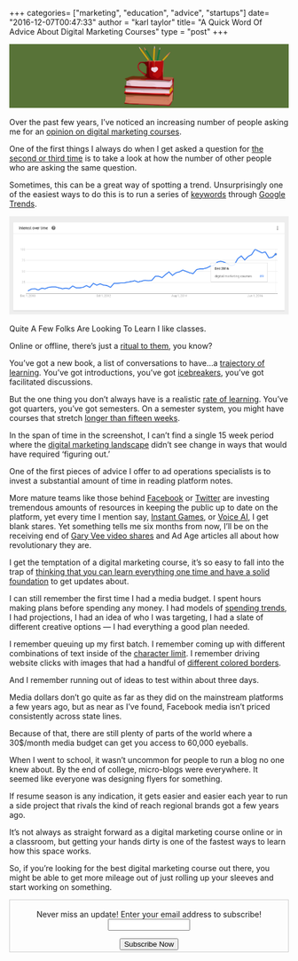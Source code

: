 +++
categories= ["marketing", "education", "advice", "startups"]
date= "2016-12-07T00:47:33"
author = "karl taylor"
title= "A Quick Word Of Advice About Digital Marketing Courses"
type = "post"
+++

  ![](https://raw.githubusercontent.com/karljtaylor/kjt/blog/content/assets/ac7bc-1h-41k2umuxuct-zwwzgyew.png)  


 Over the past few years, I’ve noticed an increasing number of people asking me for an [opinion on digital marketing courses](https://www.quora.com/Which-is-the-best-digital-marketing-course).

 One of the first things I always do when I get asked a question for [the second or third time](https://medium.com/user-research/never-ask-what-they-want-3-better-questions-to-ask-in-user-interviews-aeddd2a2101e#.idaqrm6ah) is to take a look at how the number of other people who are asking the same question.

 Sometimes, this can be a great way of spotting a trend. Unsurprisingly one of the easiest ways to do this is to run a series of [keywords](https://medium.com/@solviddigital/top-4-keyword-research-analysis-tools-overview-guide-14bf4fc9d0b9#.pq9j3938v) through [Google Trends](https://www.google.com/trends/explore?date=2010-11-06%202016-12-06&q=digital%20marketing%20courses).

  ![](https://raw.githubusercontent.com/karljtaylor/kjt/blog/content/assets/454af-1u2hysh6qvepk8hinqmmerq.png)

 Quite A Few Folks Are Looking To Learn  I like classes.

 Online or offline, there’s just a [ritual to them](https://medium.com/teachersguild/hmw-create-rituals-and-routines-that-establish-a-culture-of-innovation-in-our-classrooms-and-bbde9d872bd9), you know?

 You’ve got a new book, a list of conversations to have…a [trajectory of learning](https://medium.com/@tannerjhunt/tech-skills-required-the-digital-marketing-talent-gap-b037b72d03ff). You’ve got introductions, you’ve got [icebreakers](https://medium.com/@CakeHR/top-50-team-building-games-that-your-employees-would-love-to-play-4e35fb8c039b), you’ve got facilitated discussions.

 But the one thing you don’t always have is a realistic [rate of learning](https://medium.com/full-stack-marketing/rate-of-learning-the-most-valuable-startup-compensation-56dddc17fa42#.qysm7uco8). You’ve got quarters, you’ve got semesters. On a semester system, you might have courses that stretch [longer than fifteen weeks](https://medium.com/@jdunns4/why-do-so-many-online-students-quit-8ba4e066aa6d).

 In the span of time in the screenshot, I can’t find a single 15 week period where the [digital marketing landscape](https://medium.com/@rikwalters/the-evolution-of-digital-marketing-strategy-in-the-enterprise-1b9687a85e09#.oha9332n8) didn’t see change in ways that would have required ‘figuring out.’

 One of the first pieces of advice I offer to ad operations specialists is to invest a substantial amount of time in reading platform notes.

 More mature teams like those behind [Facebook](https://developers.facebook.com/) or [Twitter](https://dev.twitter.com/) are investing tremendous amounts of resources in keeping the public up to date on the platform, yet every time I mention say, [Instant Games](https://developers.facebook.com/blog/post/2016/11/30/instant-games-closed-beta/), or [Voice AI](https://medium.com/@DigitalDefynd/how-is-voice-search-changing-digital-marketing-8d780f001b6b#.1wjrtvz92), I get blank stares. Yet something tells me six months from now, I’ll be on the receiving end of [Gary Vee video shares](https://www.youtube.com/watch?v=jurRswnqgSI&list=PLfA33-E9P7FC0AoARnMLvgFgESJe4_Ngs&index=1) and Ad Age articles all about how revolutionary they are.

 I get the temptation of a digital marketing course, it’s so easy to fall into the trap of [thinking that you can learn everything one time and have a solid foundation](https://medium.com/@DigitalDefynd/why-do-you-need-to-shift-the-focus-from-digital-marketing-to-marketing-in-the-digital-age-c80759f0b93b#.g4gmfub4a) to get updates about.

 I can still remember the first time I had a media budget. I spent hours making plans before spending any money. I had models of [spending trends](https://medium.com/@grapevinelogic/2016-influencer-marketing-budget-trends-7bdf7136a0cf), I had projections, I had an idea of who I was targeting, I had a slate of different creative options — I had everything a good plan needed.

 I remember queuing up my first batch. I remember coming up with different combinations of text inside of the [character limit](http://searchengineland.com/45-characters-adwords-text-ads-now-254659). I remember driving website clicks with images that had a handful of [different colored borders](http://www.adweek.com/socialtimes/how-to-get-tons-of-clicks-on-facebook-ads-images/348986).

 And I remember running out of ideas to test within about three days.

 Media dollars don’t go quite as far as they did on the mainstream platforms a few years ago, but as near as I’ve found, Facebook media isn’t priced consistently across state lines.

 Because of that, there are still plenty of parts of the world where a 30$/month media budget can get you access to 60,000 eyeballs.

 When I went to school, it wasn’t uncommon for people to run a blog no one knew about. By the end of college, micro-blogs were everywhere. It seemed like everyone was designing flyers for something.

 If resume season is any indication, it gets easier and easier each year to run a side project that rivals the kind of reach regional brands got a few years ago.

 It’s not always as straight forward as a digital marketing course online or in a classroom, but getting your hands dirty is one of the fastest ways to learn how this space works.

 So, if you’re looking for the best digital marketing course out there, you might be able to get more mileage out of just rolling up your sleeves and start working on something.

 <form style="border:1px solid #ccc;padding:3px;text-align: center;" action="https://tinyletter.com/karljtaylor" method="post" target="popupwindow" onsubmit="window.open('https://tinyletter.com/karljtaylor', 'popupwindow', 'scrollbars=yes,width=800,height=600');return true" _lpchecked="1">
     <p style="
      display: flex;
      align-items: center;
      flex-direction: column;
  "><label for="tlemail">Never miss an update! Enter your email address to subscribe!</label>
       <input type="text" name="email" id="tlemail" style="
      width: 140px;
  "></p>
     <input type="hidden" value="1" name="embed"><input type="submit" value="Subscribe Now">
  </form>
